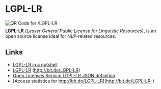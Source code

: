 LGPL-LR 
=======

<img src="http://chart.apis.google.com/chart?cht=qr&amp;chs=100x100&amp;choe=UTF-8&amp;chld=H%7C0&amp;chl=http://bit.do/LGPL-LR" alt="QR Code for /LGPL-LR" style="margin-bottom: -7px"> 

**LGPL-LR** (*Lesser General Public License for Linguistic Resources*), is an open source license ideal for NLP-related resources.

Links
-----

- [LGPL-LR in a nutshell](http://2009.rmll.info/IMG/pdf/RMLL2009-Sciences-Sebastien_Paumier-LGPLLR.pdf)
- [LGPL-LR](https://raw.githubusercontent.com/UnitexGramLab/LGPL-LR/master/LGPL-LR) (http://bit.do/LGPL-LR)
- [Open Licenses Service LGPL-LR JSON definition](https://raw.githubusercontent.com/UnitexGramLab/LGPL-LR/master/LGPL-LR.json)
- [Access statistics for http://bit.do/LGPL-LR](http://bit.do/LGPL-LR-)
